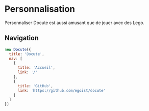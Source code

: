 # Personnalisation

Personnaliser Docute est aussi amusant que de jouer avec des Lego.

## Navigation

```js
new Docute({
  title: 'Docute',
  nav: [
    {
      title: 'Accueil',
      link: '/'
    },
    {
      title: 'GitHub',
      link: 'https://github.com/egoist/docute'
    }
  ]
})
```

